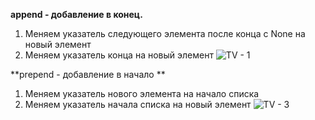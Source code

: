 **append - добавление в конец.**
1) Меняем указатель следующего элемента после конца с None на новый элемент
2) Меняем указатель конца на новый элемент
![TV - 1](https://github.com/themorsten/DataStructures/assets/75784716/be517249-b5aa-43cc-8b59-5a8ee7c6865c)

**prepend - добавление в начало **
1) Меняем указатель нового элемента на начало списка
2) Меняем указатель начала списка на новый элемент
![TV - 3](https://github.com/themorsten/DataStructures/assets/75784716/92a9cfb4-4946-4ac4-bdcc-ca9d3a77d1da)
